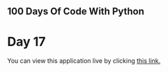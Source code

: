 ## 100 Days Of Code With Python

# Day 17

You can view this application live by clicking [this link.](https://repl.it/@ArisRoutsis/quiz-game#main.py)
